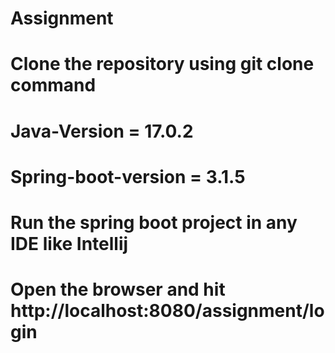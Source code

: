 # Assignment

# Clone the repository using git clone command

# Java-Version = 17.0.2

# Spring-boot-version = 3.1.5

# Run the spring boot project in any IDE like Intellij 

# Open the browser and hit http://localhost:8080/assignment/login